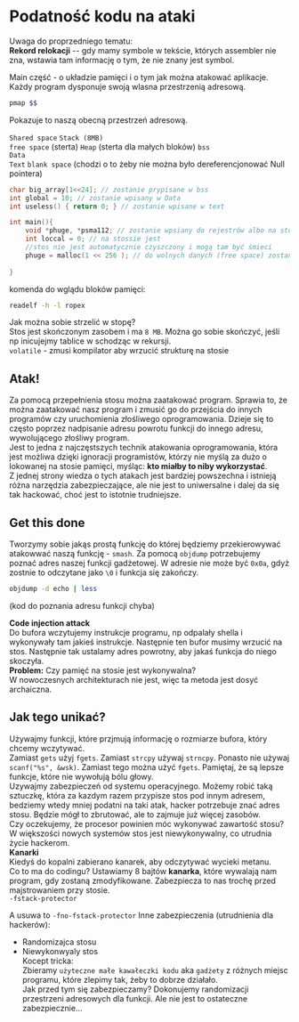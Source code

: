 # Podatność kodu na ataki   
Uwaga do proprzedniego tematu:   
**Rekord relokacji** -- gdy mamy symbole w tekście, których assembler nie zna, wstawia tam informację o tym, że nie znany jest symbol. 

Main część - o układzie pamięci i o tym jak można atakować aplikacje. 
Każdy program dysponuje swoją wlasna przestrzenią adresową. 
```sh
pmap $$ 
```
Pokazuje to naszą obecną przestrzeń adresową.  

`Shared space` 
`Stack (8MB)`  
`free space`  (sterta)
`Heap`   (sterta dla małych bloków)
`bss`  
`Data`  
`Text` 
`blank space` (chodzi o to żeby nie można było dereferencjonować Null pointera) 

```c 
char big_array[1<<24]; // zostanie prypisane w bss 
int global = 10; // zostanie wpisany w Data  
int useless() { return 0; } // zostanie wpisane w text 

int main(){ 
    void *phuge, *psma112; // zostanie wpsiany do rejestrów albo na stos
    int loccal = 0; // na stossie jest     
    //stos nie jest automatycznie czyszczony i mogą tam być śmieci
    phuge = malloc(1 << 256 ); // do wolnych danych (free space) zostanie to przypisane 
  
}
```

komenda do wglądu bloków pamięci: 
```sh
readelf -h -l ropex
```
Jak można sobie strzelić w stopę?   
Stos jest skończonym zasobem i ma `8 MB`. Można go sobie skończyć, jeśli np inicujejmy tablice w schodząc w rekursji.  
`volatile` - zmusi kompilator aby wrzucić strukturę na stosie 

## Atak! 
Za pomocą przepełnienia stosu można zaatakować program. Sprawia to, że 
można zaatakować nasz program i zmusić go do przejścia do innych programów czy uruchomienia złośliwego oprogramowania. Dzieje się to często poprzez nadpisanie adresu powrotu funkcji do innego adresu, wywolującego złośliwy program.  
Jest to jedna z najczęstszych technik atakowania oprogramowania, która jest możliwa dzięki ignoracji programistów, którzy nie myślą za dużo o lokowanej na stosie pamięci, myśląc: **kto miałby to niby wykorzystać**.    
Z jednej strony wiedza o tych atakach jest bardziej powszechna i istnieją różna narzędzia zabezpieczające, ale nie jest to uniwersalne i dalej da się tak hackować, choć jest to istotnie trudniejsze.

## Get this done 
Tworzymy sobie jakąs prostą funkcję do której będziemy przekierowywać atakowwać naszą funkcję - `smash`. Za pomocą `objdump` potrzebujemy poznać adres naszej funkcji gadżetowej. W adresie nie może być `0x0a`, gdyż zostnie to odczytane jako `\0` i funkcja się zakończy.  
```sh 
objdump -d echo | less 
```
(kod do poznania adresu funkcji chyba) 
 
**Code injection attack**   
Do bufora wczytujemy instrukcje programu, np odpalały shella i wykonywały tam jakieś instrukcje. Następnie ten bufor musimy wrzucić na stos. Następnie tak ustalamy adres powrotny, aby jakaś funkcja do niego skoczyła.  
**Problem:** Czy pamięć na stosie jest wykonywalna?   
W nowoczesnych architekturach nie jest, więc ta metoda jest dosyć archaiczna.  

## Jak tego unikać? 
Używajmy funkcji, które przjmują informację o rozmiarze bufora, który chcemy wczytywać.  
Zamiast `gets` użyj `fgets`. Zamiast `strcpy` używaj `strncpy`. Ponasto nie używaj `scanf("%s", &wsk)`. Zamiast tego można użyć `fgets`. Pamiętaj, że są lepsze funkcje, które nie wywołują bólu głowy.  
Uzywajmy zabezpieczeń od systemu operacyjnego. Możemy robić taką sztuczkę, która za kazdym razem przypisze stos pod innym adresem, bedziemy wtedy mniej podatni na taki atak, hacker potrzebuje znać adres stosu.  Będzie mógł to zbrutować, ale to zajmuje już więcej zasobów.  
Czy oczekujemy, że procesor powinien móc wykonywać zawartość stosu? 
W większości nowych systemów stos jest niewykonywalny, co utrudnia życie hackerom.  
**Kanarki**  
Kiedyś do kopalni zabierano kanarek, aby odczytywać wycieki metanu.  
Co to ma do codingu? 
Ustawiamy 8 bajtów **kanarka**, które wywalają nam program, gdy zostaną zmodyfikowane. Zabezpiecza to nas trochę przed majstrowaniem przy stosie.   
`-fstack-protector`

A usuwa to `-fno-fstack-protector` 
Inne zabezpieczenia (utrudnienia dla hackerów):   
+ Randomizajca stosu 
+ Niewykonwyaly stos  
Kocept tricka:  
Zbieramy `użyteczne małe kawałeczki kodu` aka `gadżety` z różnych miejsc programu, które zlepimy tak, żeby to dobrze działało.    
Jak przed tym się zabezpieczamy? 
Dokonujemy randomizacji przestrzeni adresowych dla funkcji. 
Ale nie jest to ostateczne zabezpiecznie... 
